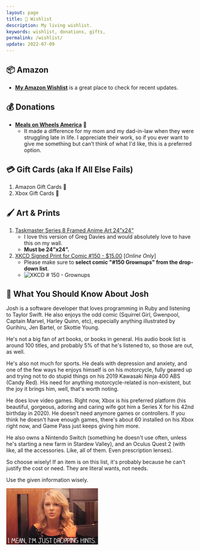 ```yaml
---
layout: page
title: 🎁 Wishlist
description: My living wishlist.
keywords: wishlist, donations, gifts, 
permalink: /wishlist/
update: 2022-07-09
---
```


## :package: Amazon

* [**My Amazon Wishlist**][amazon-wishlist] is a great place to check for recent updates.

## :moneybag: Donations

* [**Meals on Wheels America**][meals-on-wheels] 🍲
  * It made a difference for my mom and my dad-in-law when they were struggling late in life. I
    appreciate their work, so if you ever want to give me something but can’t think of what I'd
    like, this is a preferred option.

## :credit_card: Gift Cards (aka If All Else Fails)

1. Amazon Gift Cards :sparkling_heart:
1. Xbox Gift Cards :green_heart:

## :paintbrush: Art & Prints

1. [Taskmaster Series 8 Framed Anime Art 24”x24”][taskmaster-anime-print]
   - I love this version of Greg Davies and would absolutely love to have this on my wall.
   - **Must be 24”x24”.**
1. [XKCD Signed Print for Comic #150 - $15.00][xkcd-print] [_Online Only_]
   - Please make sure to **select comic "#150 Grownups" from the drop-down list**.
   - ![XKCD # 150 - Grownups][xkcd-150-grownups]

## :scroll: What You Should Know About Josh

Josh is a software developer that loves programming in Ruby and listening to Taylor Swift. He also
enjoys the odd comic (Squirrel Girl, Gwenpool, Captain Marvel, Harley Quinn, etc), especially anything
illustrated by Gurihiru, Jen Bartel, or Skottie Young.

He's not a big fan of art books, or books in general. His audio book list is around 100 titles, and
probably 5% of that he's listened to, so those are out, as well.

He's also not much for sports. He deals with depression and anxiety, and one of the few ways he
enjoys himself is on his motorcycle, fully geared up and trying not to do stupid things on his
2019 Kawasaki Ninja 400 ABS (Candy Red). His need for anything motorcycle-related is non-existent,
but the joy it brings him, well, that's worth noting.

He does love video games. Right now, Xbox is his preferred platform (his beautiful, gorgeous,
adoring and caring wife got him a Series X for his 42nd birthday in 2020). He doesn’t need anymore
games or controllers. If you think he doesn't have enough games, there's about 60 installed on
his Xbox right now, and Game Pass just keeps giving him more.

He also owns a Nintendo Switch (something he doesn't use often, unless he's starting a new
farm in Stardew Valley), and an Oculus Quest 2 (with like, all the accessories. Like, all of them.
Even prescription lenses).

So choose wisely! If an item is on this list, it's probably because he can't justify the cost or
need. They are literal wants, not needs.

Use the given information wisely.

![Taylor Swift - Dropping Hints][taylor-swift-dropping-hints]

[meals-on-wheels]: https://ams.mealsonwheelsamerica.org/eweb/DynamicPage.aspx?WebCode=globaldonate&site=mowa&CampCode=AnnualCampaign&AplCode=AnnCampWeb
[taskmaster-anime-print]: https://taskmasterstore.com/collections/series-artwork/products/series-8-framed-art-xxx-greg-davies?variant=42636851675348
[xkcd-print]: https://store.xkcd.com/products/signed-prints
[amazon-wishlist]: https://www.amazon.com/hz/wishlist/ls/1HYNRZIICEIHW?type=wishlist&filter=unpurchased&sort=priority
[xkcd-150-grownups]: /assets/images/wishlist/surprise-parks-n-rec.gif
[xkcd-150-grownups]: /assets/images/wishlist/xkcd-150-grownups.png
[taylor-swift-dropping-hints]: /assets/images/wishlist/taylor-swift-dropping-hints.gif
